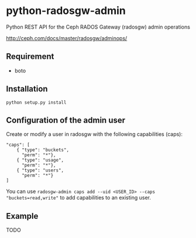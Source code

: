 # python-radosgw-admin

Python REST API for the Ceph RADOS Gateway (radosgw) admin operations

http://ceph.com/docs/master/radosgw/adminops/

## Requirement

- boto

## Installation

    python setup.py install

## Configuration of the admin user

Create or modify a user in radosgw with the following capabilities (caps):

    "caps": [
        { "type": "buckets",
          "perm": "*"},
        { "type": "usage",
          "perm": "*"},
        { "type": "users",
          "perm": "*"}
    ]

You can use `radosgw-admin caps add --uid <USER_ID> --caps "buckets=read,write"` to add capabilities to an existing user.

## Example

TODO

